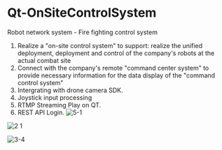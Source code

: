 # Qt-OnSiteControlSystem
Robot network system - Fire fighting control system
1) Realize a "on-site control system" to support: realize the unified deployment, deployment and control of the company's robots at the actual combat site
2) Connect with the company's remote "command center system" to provide necessary information for the data display of the "command control system"
3) Intergrating with drone camera SDK.
4) Joystick input processing
5) RTMP Streaming Play on QT.
6) REST API Login. 
![5-1](https://github.com/Aleksandar-Lazarevic/Qt-OnSiteControlSystem/assets/135633702/098850ee-a789-49b1-aafd-7ef021886520)


![2 1](https://github.com/Aleksandar-Lazarevic/Qt-OnSiteControlSystem/assets/135633702/e07ced64-ef40-4a5c-8673-2cfbbb78ecd4)

![3-4](https://github.com/Aleksandar-Lazarevic/Qt-OnSiteControlSystem/assets/135633702/835ede74-c50c-4eaf-82e2-893de8dc0f08)
